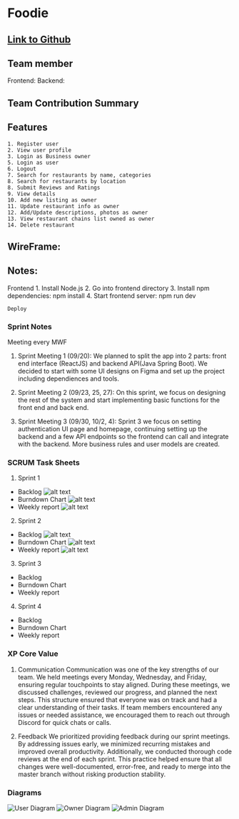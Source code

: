# Foodie

## [Link to Github](https://github.com/gopinathsjsu/team-project-cmpe202_fall24_foodie)

## Team member

Frontend:
Backend:

## Team Contribution Summary

## Features

    1. Register user
    2. View user profile
    3. Login as Business owner
    5. Login as user
    6. Logout
    7. Search for restaurants by name, categories
    8. Search for restaurants by location
    8. Submit Reviews and Ratings
    9. View details
    10. Add new listing as owner
    11. Update restaurant info as owner
    12. Add/Update descriptions, photos as owner
    13. View restaurant chains list owned as owner
    14. Delete restaurant

## WireFrame:

## Notes:

Frontend 1. Install Node.js 2. Go into frontend directory 3. Install npm dependencies: npm install 4. Start frontend server: npm run dev

    Deploy

### Sprint Notes

Meeting every MWF

1. Sprint Meeting 1 (09/20):
   We planned to split the app into 2 parts: front end interface (ReactJS) and backend API(Java Spring Boot). We decided to start with some UI designs on Figma and set up the project including dependiences and tools.

2. Sprint Meeting 2 (09/23, 25, 27):
   On this sprint, we focus on designing the rest of the system and start implementing basic functions for the front end and back end.

3. Sprint Meeting 3 (09/30, 10/2, 4):
   Sprint 3 we focus on setting authentication UI page and homepage, continuing setting up the backend and a few API endpoints so the frontend can call and integrate with the backend. More business rules and user models are created.

### SCRUM Task Sheets

1. Sprint 1

- Backlog
  ![alt text](image-3.png)
- Burndown Chart
  ![alt text](image-1.png)
- Weekly report
  ![alt text](image-2.png)

2. Sprint 2

- Backlog
  ![alt text](image.png)
- Burndown Chart
  ![alt text](image-4.png)
- Weekly report
  ![alt text](image-5.png)

3. Sprint 3

- Backlog
- Burndown Chart
- Weekly report

4. Sprint 4

- Backlog
- Burndown Chart
- Weekly report

### XP Core Value

1. Communication
   Communication was one of the key strengths of our team. We held meetings every Monday, Wednesday, and Friday, ensuring regular touchpoints to stay aligned. During these meetings, we discussed challenges, reviewed our progress, and planned the next steps. This structure ensured that everyone was on track and had a clear understanding of their tasks. If team members encountered any issues or needed assistance, we encouraged them to reach out through Discord for quick chats or calls.

2. Feedback
   We prioritized providing feedback during our sprint meetings. By addressing issues early, we minimized recurring mistakes and improved overall productivity. Additionally, we conducted thorough code reviews at the end of each sprint. This practice helped ensure that all changes were well-documented, error-free, and ready to merge into the master branch without risking production stability.

### Diagrams

<img src="/Documents/user diagram.png" alt="User Diagram"/>
<img src="/Documents/owner diagram.png" alt="Owner Diagram"/>
<img src="/Documents/admin diagram.png" alt="Admin Diagram"/>

